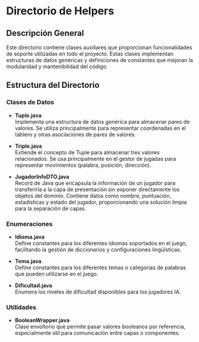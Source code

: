 # Directorio de Helpers

## Descripción General

Este directorio contiene clases auxiliares que proporcionan funcionalidades de soporte utilizadas en todo el proyecto. Estas clases implementan estructuras de datos genéricas y definiciones de constantes que mejoran la modularidad y mantenibilidad del código.

## Estructura del Directorio

### Clases de Datos

- **Tuple.java**  
  Implementa una estructura de datos genérica para almacenar pares de valores. Se utiliza principalmente para representar coordenadas en el tablero y otras asociaciones de pares de valores.

- **Triple.java**  
  Extiende el concepto de Tuple para almacenar tres valores relacionados. Se usa principalmente en el gestor de jugadas para representar movimientos (palabra, posición, dirección).

- **JugadorInfoDTO.java**  
  Record de Java que encapsula la información de un jugador para transferirla a la capa de presentación sin exponer directamente los objetos del dominio. Contiene datos como nombre, puntuación, estadísticas y estado del jugador, proporcionando una solución limpia para la separación de capas.

### Enumeraciones

- **Idioma.java**  
  Define constantes para los diferentes idiomas soportados en el juego, facilitando la gestión de diccionarios y configuraciones lingüísticas.

- **Tema.java**  
  Define constantes para los diferentes temas o categorías de palabras que pueden utilizarse en el juego.

- **Dificultad.java**  
  Enumera los niveles de dificultad disponibles para los jugadores IA.

### Utilidades

- **BooleanWrapper.java**  
  Clase envoltorio que permite pasar valores booleanos por referencia, especialmente útil para comunicación entre capas o componentes.

